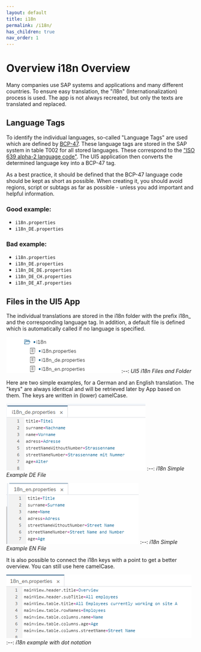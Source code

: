```yaml
---
layout: default
title: i18n
permalink: /i18n/
has_children: true
nav_order: 1
---
```


# Overview i18n Overview
Many companies use SAP systems and applications and many different countries.
To ensure easy translation, the "i18n" (Internationalization) process is used.
The app is not always recreated, but only the texts are translated and replaced.

## Language Tags
To identify the individual languages, so-called "Language Tags" are used which are defined by [BCP-47](http://www.iana.org/assignments/language-subtag-registry/language-subtag-registry).
These language tags are stored in the SAP system in table T002 for all stored languages.
These correspond to the ["ISO 639 alpha-2 language code"](https://en.wikipedia.org/wiki/List_of_ISO_639-2_codes). The UI5 application then converts the determined language key into a BCP-47 tag.

As a best practice, it should be defined that the BCP-47 language code
should be kept as short as possible. When creating it, you should
avoid regions, script or subtags as far as possible - unless you add
important and helpful information.

<div class="goodExample">

### Good example:
  - `i18n.properties`
  - `i18n_DE.properties`

</div>


<div class="badExample">

### Bad example:
  - `i18n.properties`
  - `i18n_DE.properties`
  - `i18n_DE_DE.properties`
  - `i18n_DE_CH.properties`
  - `i18n_DE_AT.properties`

</div>


## Files in the UI5 App
The individual translations are stored in the i18n folder with the prefix i18n_ and the corresponding language tag.
In addition, a default file is defined which is automatically called if no language is specified.

![UI5 i18n Files and Folder](img/i18nFilesFilder.png)
:--: 
*UI5 i18n Files and Folder*

Here are two simple examples, for a German and an English translation.
The "keys" are always identical and will be retrieved later by App based on them. The keys are written in (lower) camelCase.

![i18n Simple Example DE File](img/i18n_de_simple.png)
:--: 
*i18n Simple Example DE File*

![i18n Simple Example EN File](img/i18n_en_simple.png)
:--: 
*i18n Simple Example EN File*

It is also possible to connect the i18n keys with a point to get a better overview. You can still use here camelCase.

![i18n example with dot notation](img/i18_en_alternative.png)
:--: 
*i18n example with dot notation*